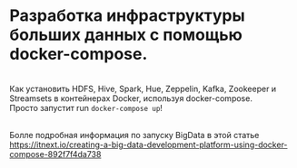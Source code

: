 # Разработка инфраструктуры больших данных с помощью docker-compose.
<br> Как установить HDFS, Hive, Spark, Hue, Zeppelin, Kafka, Zookeeper и Streamsets в контейнерах Docker, используя docker-compose. 
<br> Просто запустит run `docker-compose up`! 

<br> Болле подробная информация по запуску BigData в этой статье    
https://itnext.io/creating-a-big-data-development-platform-using-docker-compose-892f7f4da738  




 